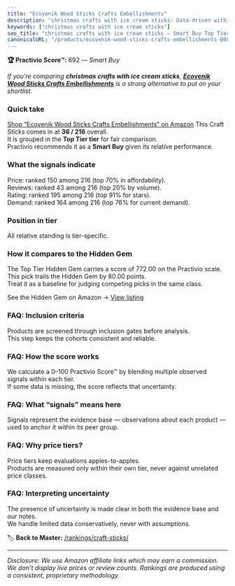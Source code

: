 ```yaml
---
title: "Ecovenik Wood Sticks Crafts Embellishments"
description: "christmas crafts with ice cream sticks: Data-driven within Top Tier ranking using the Practivio Score™. Positioned by quality, value, demand, findability, mome…"
keywords: ["christmas crafts with ice cream sticks"]
seo_title: "christmas crafts with ice cream sticks — Smart Buy Top Tier (2025)"
canonicalURL: "/products/ecovenik-wood-sticks-crafts-embellishments-B08S96WVQG/"
---
```


**🏆 Practivio Score™:** 692 — _Smart Buy_


*If you're comparing **christmas crafts with ice cream sticks**, **[Ecovenik Wood Sticks Crafts Embellishments](https://www.amazon.com/dp/B08S96WVQG?tag=practivio-20)** is a strong alternative to put on your shortlist.*
### Quick take
[Shop “Ecovenik Wood Sticks Crafts Embellishments” on Amazon](https://www.amazon.com/dp/B08S96WVQG?tag=practivio-20)
This Craft Sticks comes in at **36 / 216** overall.  
It is grouped in the **Top Tier tier** for fair comparison.  
Practivio recommends it as a **Smart Buy** given its relative performance.

### What the signals indicate
Price: ranked 150 among 216 (top 70% in affordability).  
Reviews: ranked 43 among 216 (top 20% by volume).  
Rating: ranked 195 among 216 (top 91% for stars).  
Demand: ranked 164 among 216 (top 76% for current demand).

### Position in tier
All relative standing is tier-specific.

### How it compares to the Hidden Gem
The Top Tier Hidden Gem carries a score of 772.00 on the Practivio scale.  
This pick trails the Hidden Gem by 80.00 points.  
Treat it as a baseline for judging competing picks in the same class.  

See the Hidden Gem on Amazon → [View listing](https://www.amazon.com/dp/B00OBC4CU2?tag=practivio-20)

### FAQ: Inclusion criteria
Products are screened through inclusion gates before analysis.  
This step keeps the cohorts consistent and reliable.

### FAQ: How the score works
We calculate a 0–100 Practivio Score™ by blending multiple observed signals within each tier.  
If some data is missing, the score reflects that uncertainty.

### FAQ: What “signals” means here
Signals represent the evidence base — observations about each product — used to anchor it within its peer group.

### FAQ: Why price tiers?
Price tiers keep evaluations apples-to-apples.  
Products are measured only within their own tier, never against unrelated price classes.

### FAQ: Interpreting uncertainty
The presence of uncertainty is made clear in both the evidence base and our notes.  
We handle limited data conservatively, never with assumptions.


🏷️ **Back to Master:** [/rankings/craft-sticks/](/rankings/craft-sticks/)

---
_Disclosure: We use Amazon affiliate links which may earn a commission. We don’t display live prices or review counts. Rankings are produced using a consistent, proprietary methodology._
